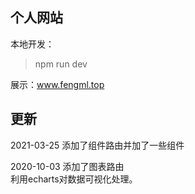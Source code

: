 ## 个人网站

本地开发：
> npm run dev

展示：www.fengml.top
  

## 更新
2021-03-25
添加了组件路由并加了一些组件
  
2020-10-03
添加了图表路由  
利用echarts对数据可视化处理。
